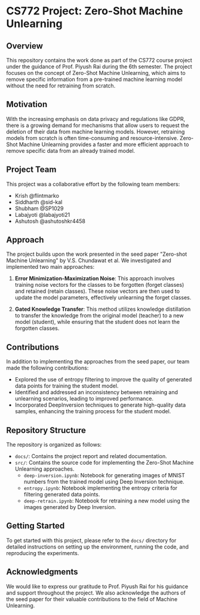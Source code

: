 # CS772 Project: Zero-Shot Machine Unlearning

## Overview
This repository contains the work done as part of the CS772 course project under the guidance of Prof. Piyush Rai during the 6th semester. The project focuses on the concept of Zero-Shot Machine Unlearning, which aims to remove specific information from a pre-trained machine learning model without the need for retraining from scratch.

## Motivation
With the increasing emphasis on data privacy and regulations like GDPR, there is a growing demand for mechanisms that allow users to request the deletion of their data from machine learning models. However, retraining models from scratch is often time-consuming and resource-intensive. Zero-Shot Machine Unlearning provides a faster and more efficient approach to remove specific data from an already trained model.

## Project Team
This project was a collaborative effort by the following team members:

- Krish @flintmarko
- Siddharth @sid-kal
- Shubham @SP1029
- Labajyoti @labajyoti21
- Ashutosh @ashutoshkr4458

## Approach
The project builds upon the work presented in the seed paper "Zero-shot Machine Unlearning" by V.S. Chundawat et al. We investigated and implemented two main approaches:

1. **Error Minimization-Maximization Noise**: This approach involves training noise vectors for the classes to be forgotten (forget classes) and retained (retain classes). These noise vectors are then used to update the model parameters, effectively unlearning the forget classes.

2. **Gated Knowledge Transfer**: This method utilizes knowledge distillation to transfer the knowledge from the original model (teacher) to a new model (student), while ensuring that the student does not learn the forgotten classes.

## Contributions
In addition to implementing the approaches from the seed paper, our team made the following contributions:

- Explored the use of entropy filtering to improve the quality of generated data points for training the student model.
- Identified and addressed an inconsistency between retraining and unlearning scenarios, leading to improved performance.
- Incorporated DeepInversion techniques to generate high-quality data samples, enhancing the training process for the student model.

## Repository Structure
The repository is organized as follows:

- `docs/`: Contains the project report and related documentation.
- `src/`: Contains the source code for implementing the Zero-Shot Machine Unlearning approaches.
  - `deep-inversion.ipynb`: Notebook for generating images of MNIST numbers from the trained model using Deep Inversion technique.
  - `entropy.ipynb`: Notebook implementing the entropy criteria for filtering generated data points.
  - `deep-retrain.ipynb`: Notebook for retraining a new model using the images generated by Deep Inversion.

## Getting Started
To get started with this project, please refer to the `docs/` directory for detailed instructions on setting up the environment, running the code, and reproducing the experiments.

## Acknowledgments
We would like to express our gratitude to Prof. Piyush Rai for his guidance and support throughout the project. We also acknowledge the authors of the seed paper for their valuable contributions to the field of Machine Unlearning.
